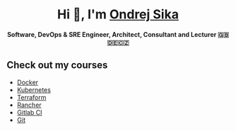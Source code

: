 <p align="center">
  <h1 align="center"> Hi 👋, I'm <a href="https://sika.io">Ondrej Sika</a></h2>
  <h4 align="center">Software, DevOps & SRE Engineer, Architect, Consultant and Lecturer 🇬🇧🇩🇪🇨🇿</h4>
</p>

<!--
<p align="center">
  <img src="https://github-readme-stats.vercel.app/api?username=ondrejsika&count_private=true&show_icons=true" alt="Ondrej Sika's GitHub stats">
</p>
-->

## Check out my courses

- [Docker](https://ondrej-sika.cz/skoleni/docker)
- [Kubernetes](https://ondrej-sika.cz/skoleni/docker)
- [Terraform](https://ondrej-sika.cz/skoleni/docker)
- [Rancher](https://ondrej-sika.cz/skoleni/docker)
- [Gitlab CI](https://ondrej-sika.cz/skoleni/gitlab-ci)
- [Git](https://ondrej-sika.cz/skoleni/git)

<!--
**ondrejsika/ondrejsika** is a ✨ _special_ ✨ repository because its `README.md` (this file) appears on your GitHub profile.

Here are some ideas to get you started:

- 🔭 I’m currently working on ...
- 🌱 I’m currently learning ...
- 👯 I’m looking to collaborate on ...
- 🤔 I’m looking for help with ...
- 💬 Ask me about ...
- 📫 How to reach me: ...
- 😄 Pronouns: ...
- ⚡ Fun fact: ...
-->
